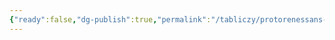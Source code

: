```yaml
---
{"ready":false,"dg-publish":true,"permalink":"/tabliczy/protorenessans-i-rannee-vozrozhdenie/sk-ubranstvo-portala-czerkvi-san-petronio/","dgPassFrontmatter":true}
---
```



